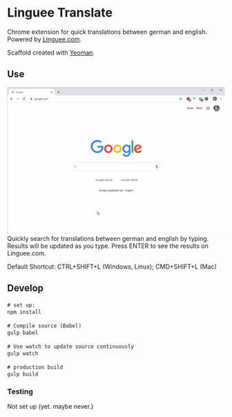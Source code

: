 # Linguee Translate
Chrome extension for quick translations between german and english.
Powered by [Linguee.com](https://linguee.com).

Scaffold created with [Yeoman](https://github.com/yeoman/generator-chrome-extension/).


## Use
![](demo.gif)
Quickly search for translations between german and english by typing. Results will be updated as you type.
Press ENTER to see the results on Linguee.com.

Default Shortcut: CTRL+SHIFT+L (Windows, Linux); CMD+SHIFT+L (Mac)


## Develop
```
# set up:
npm install

# Compile source (Babel)
gulp babel

# Use watch to update source continuously
gulp watch

# production build
gulp build
```

### Testing
Not set up (yet. maybe never.)